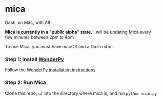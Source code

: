 # mica
Dash, on Mac, with AI!

**Mica is currently in a "public alpha" state.**
I will be updating Mica every few minutes between 2pm to 4pm

To use Mica, you must have macOS and a Dash robot.

### Step 1: Install [WonderPy](https://github.com/playi/WonderPy)
Follow the [WonderPy installation instructions](https://github.com/playi/WonderPy#setup).

### Step 2: Run Mica
Clone this repo, `cd` into the directory where mica is, and run `python main.py`

